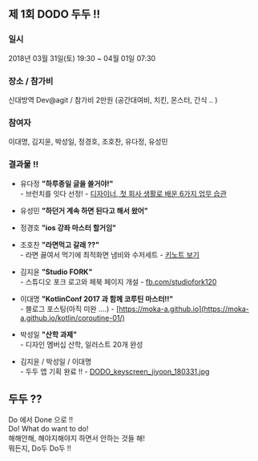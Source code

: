 ## 제 1회 DODO 두두 !!

### 일시
2018년 03월 31일(토) 19:30 ~ 04월 01일 07:30

### 장소 / 참가비
신대방역 Dev@agit  /  참가비 2만원 (공간대여비, 치킨, 몬스터, 간식 .. )

### 참여자
이대명, 김지윤, 박성일, 정경호, 조호찬, 유다정, 유성민 

### 결과물 !!
- 유다정 **"하루종일 글을 쓸거야!"**
    <br>- 브런치를 잇다 선정! - [디자이너, 첫 회사 생활로 배운 6가지 업무 습관](https://brunch.co.kr/@andsalt/17)

- 유성민 **"하던거 계속 하면 된다고 해서 왔어"**

- 정경호 **"ios 강좌 마스터 할거임"**

- 조호찬 **"라면먹고 갈래 ??"**
    <br>- 라면 끓여서 먹기에 최적화면 냄비와 수저세트 - [키노트 보기](https://drive.google.com/open?id=1gjjfBh0ASOBdfX98S2XsETJvOihcrNPO)

- 김지윤 **"Studio FORK"** 
    <br>- 스튜디오 포크 로고와 페북 페이지 개설 - [fb.com/studiofork120](https://www.facebook.com/studiofork120/)

- 이대명 **"KotlinConf 2017 과 함께 코루틴 마스터!!"**
    <br>- 블로그 포스팅(아직 미완 ....) - [https://moka-a.github.io](https://moka-a.github.io/kotlin/coroutine-01/)

- 박성일 **"산학 과제"**
    <br>- 디자인 멤버십 산학, 일러스트 20개 완성 

- 김지윤 / 박성일 / 이대명
    <br>- 두두 앱 기획 완료 !! - [DODO_keyscreen_jiyoon_180331.jpg](/2018-03-31-1회/DODO_keyscreen_jiyoon_180331.jpg)


## 두두 ??
Do 에서 Done 으로 !! <br>
Do! What do want to do! <br>
해해안해, 해야지해야지 하면서 안하는 것들 해! <br>
뭐든지, Do두 Do두 !! <br>
